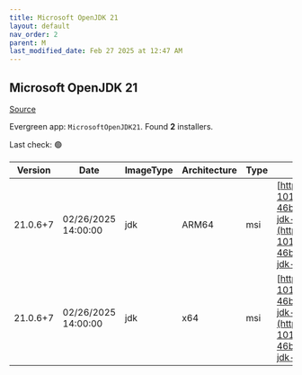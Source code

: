 ```yaml
---
title: Microsoft OpenJDK 21
layout: default
nav_order: 2
parent: M
last_modified_date: Feb 27 2025 at 12:47 AM
---
```


## Microsoft OpenJDK 21

[Source](https://www.microsoft.com/openjdk)

Evergreen app: `MicrosoftOpenJDK21`. Found **2** installers.

Last check: 🟢

| Version  | Date                | ImageType | Architecture | Type | URI                                                                                                                                                                                                                                                                                                                                              |
| -------- | ------------------- | --------- | ------------ | ---- | ------------------------------------------------------------------------------------------------------------------------------------------------------------------------------------------------------------------------------------------------------------------------------------------------------------------------------------------------ |
| 21.0.6+7 | 02/26/2025 14:00:00 | jdk       | ARM64        | msi  | [https://download.visualstudio.microsoft.com/download/pr/e2393a1d-1011-45c9-a507-46b696f6f2a4/3b908f446e4cf140512df07f26943620/microsoft-jdk-21.0.6-windows-aarch64.msi](https://download.visualstudio.microsoft.com/download/pr/e2393a1d-1011-45c9-a507-46b696f6f2a4/3b908f446e4cf140512df07f26943620/microsoft-jdk-21.0.6-windows-aarch64.msi) |
| 21.0.6+7 | 02/26/2025 14:00:00 | jdk       | x64          | msi  | [https://download.visualstudio.microsoft.com/download/pr/e2393a1d-1011-45c9-a507-46b696f6f2a4/2e6485db3be11cdad7550d17c5196767/microsoft-jdk-21.0.6-windows-x64.msi](https://download.visualstudio.microsoft.com/download/pr/e2393a1d-1011-45c9-a507-46b696f6f2a4/2e6485db3be11cdad7550d17c5196767/microsoft-jdk-21.0.6-windows-x64.msi)         |
